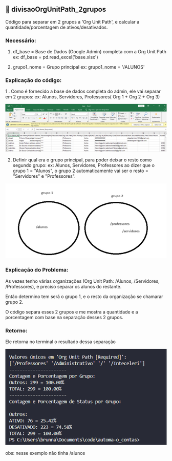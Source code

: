
## 🤖 divisaoOrgUnitPath_2grupos

Código para separar em 2 grupos a 'Org Unit Path', e calcular a quantidade/porcentagem de ativos/desativados.

<h3>Necessário: </h3>

1. df_base = Base de Dados (Google Admin) completa com a Org Unit Path
ex: df_base = pd.read_excel('base.xlsx')

2. grupo1_nome = Grupo principal
ex: grupo1_nome = '/ALUNOS'

<h3> Explicação do código: </h3>

1 . Como é fornecido a base de dados completa do admin, ele vai separar em 2 grupos:
ex: Alunos, Servidores, Professores( Org 1 + Org 2 + Org 3)

![Base de Dados Google Admin](/imgs/base-googleadmin.png)

2. Definir qual era o grupo principal, para poder deixar o resto como segundo grupo:
ex: Alunos, Servidores, Professores
ao dizer que o grupo 1 = "Alunos", o grupo 2 automaticamente vai ser o resto = "Servidores" e "Professores".

![explicacao da separacao por grupo 1 e grupo 2](/imgs/explicacao-grupos.png)

<h3> Explicação do Problema: </h3>

As vezes tenho várias organizações (Org Unit Path: /Alunos, /Servidores, /Professores), e preciso separar os alunos do restante.

Então determino tem será o grupo 1, e o resto da organização se chamarar grupo 2.

O código separa esses 2 grupos e me mostra a quantidade e a porcentagem com base na separação desses 2 grupos.

<h3> Retorno: </h3>

Ele retorna no terminal o resultado dessa separação

![terminal apos executar o codigo](/imgs/retorno-divisaoOrgUnitPath_2grupos.png)

obs: nesse exemplo não tinha /alunos